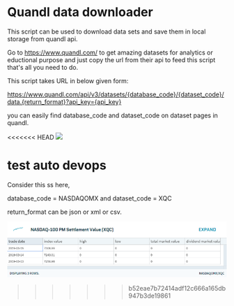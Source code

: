 # Quandl data downloader

This script can be used to download data sets and save them in local storage from quandl api.

Go to https://www.quandl.com/ to get amazing datasets for analytics or eductional purpose and just copy the url from their api to feed this script that's all you need to do.

This script takes URL in below given form:

https://www.quandl.com/api/v3/datasets/{database_code}/{dataset_code}/data.{return_format}?api_key={api_key}

you can easily find database_code and dataset_code on dataset pages in quandl.

<<<<<<< HEAD
![](image/ss.png)

test auto devops
=======
Consider this ss here,

database_code = NASDAQOMX and
dataset_code = XQC

return_format can be json or xml or csv.

![](ss.png)
>>>>>>> b52eae7b72414adf12c666a165db947b3de19861
